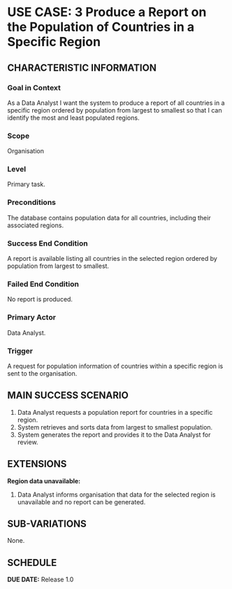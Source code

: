 # USE CASE: 3 Produce a Report on the Population of Countries in a Specific Region

## CHARACTERISTIC INFORMATION

### Goal in Context
As a Data Analyst I want the system to produce a report of all countries in a specific region ordered by population from largest to smallest so that I can identify the most and least populated regions.

### Scope
Organisation

### Level
Primary task.

### Preconditions
The database contains population data for all countries, including their associated regions.

### Success End Condition
A report is available listing all countries in the selected region ordered by population from largest to smallest.

### Failed End Condition
No report is produced.

### Primary Actor
Data Analyst.

### Trigger
A request for population information of countries within a specific region is sent to the organisation.

## MAIN SUCCESS SCENARIO
1. Data Analyst requests a population report for countries in a specific region.
2. System retrieves and sorts data from largest to smallest population.
3. System generates the report and provides it to the Data Analyst for review.

## EXTENSIONS
**Region data unavailable:**
1. Data Analyst informs organisation that data for the selected region is unavailable and no report can be generated.

## SUB-VARIATIONS
None.

## SCHEDULE
**DUE DATE:** Release 1.0
